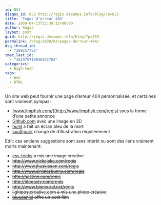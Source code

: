 ```yaml
---
id: 853
disqus_id: 853 http://regis.decamps.info/blog/?p=853
title: 'Pages d’erreur 404'
date: 2009-04-13T22:39:12+00:00
author: Régis
layout: post
guid: http://regis.decamps.info/blog/?p=853
permalink: /blog/2009/04/pages-derreur-404/
dsq_thread_id:
  - "189257755"
tmac_last_id:
  - "162975716936392704"
categories:
  - High-tech
tags:
  - Web
  - HTML
---
```

Un site web peut fournir une page d’erreur 404 personnalisée, et certaines sont vraiment sympas:

  * [www.limpfish.com/](http://www.limpfish.com/regis) sous la forme d’une petite annonce
  * [Github.com](https://github.com/regis_qwertyuiop) avec une image en 3D
  * [huml](http://huml.org/404.shtml) a fait un écran bleu de la mort
  * [southpark](http://www.southparkstudios.com/regis) change de d’illustration régulièrement

Edit: ces anciens suggestions sont sans intérêt ou sont des liens vraiment morts maintenant:

  * <strike>[css-tricks](http://css-tricks.com/regis) a mis une image créative<strike>
  * <strike><http://www.nickciske.com/regis></strike>
  * <strike><http://www.jhuskisson.com/regis></strike>
  * <strike><http://www.sinisterbunny.com/regis></strike>
  * <strike><http://hazzen.com/regis></strike>
  * <strike><http://blogasty.com/regis></strike>
  * <strike><http://www.bioneural.net/regis></strike>
  * <strike>[lightpostcreative.com](http://www.lightpostcreative.com/regis) a mis une photo créative<strike>
  * <strike>[bluedaniel](http://www.bluedaniel.com/regis) offre un petit film<strike>
